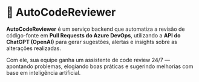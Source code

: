 # 🧠 AutoCodeReviewer

**AutoCodeReviewer** é um serviço backend que automatiza a revisão de código-fonte em **Pull Requests do Azure DevOps**, utilizando a **API do ChatGPT (OpenAI)** para gerar sugestões, alertas e insights sobre as alterações realizadas.

Com ele, sua equipe ganha um assistente de code review 24/7 — apontando problemas, elogiando boas práticas e sugerindo melhorias com base em inteligência artificial.

